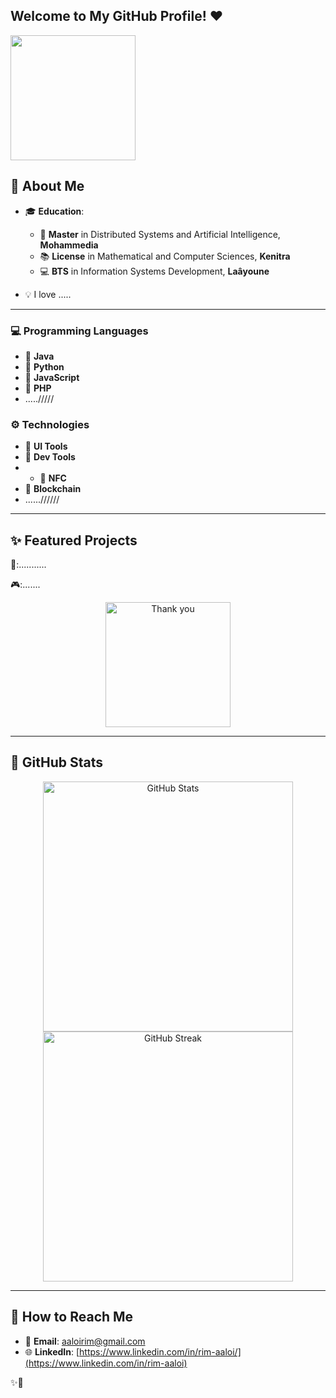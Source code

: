   ##     **Welcome to My GitHub Profile!** ❤️

  
<img src="https://media0.giphy.com/media/v1.Y2lkPTc5MGI3NjExeWIyeHBqNGNqb2F6aDEwbG1hZnNlemFlZHhxdXZubGUxODIyM2FvMCZlcD12MV9pbnRlcm5hbF9naWZfYnlfaWQmY3Q9Zw/c76IJLufpNwSULPk77/giphy.gif" width="200" />

## 🎀 **About Me** 
 
- 🎓 **Education**:  
  - 💼 **Master** in Distributed Systems and Artificial Intelligence, **Mohammedia**  
  - 📚 **License** in Mathematical and Computer Sciences, **Kenitra**  
  - 💻 **BTS** in Information Systems Development, **Laâyoune**  

- 💡 I love .....  

---

### 💻 **Programming Languages**
- 🔸 **Java**  
- 🔸 **Python**  
- 🔸 **JavaScript**  
- 🔸 **PHP**
- ...../////

### ⚙️ **Technologies**
- 🎨 **UI Tools**
- 🔧 **Dev Tools**
- - 📱 **NFC**
- 💎 **Blockchain**
- ......//////

---

## ✨ **Featured Projects**

🚀:...........

🎮:.......

<p align="center">
  <img src="https://media.giphy.com/media/l41YxqakBuR2G69Rm/giphy.gif" width="200" alt="Thank you">
</p>

---

## 🌈 **GitHub Stats**  
<div align="center">
  <img src="https://github-readme-stats.vercel.app/api?username=RimAaloi&show_icons=true&theme=radical" alt="GitHub Stats" width="400"/>
  <img src="https://github-readme-streak-stats.herokuapp.com?user=RimAaloi&theme=radical" alt="GitHub Streak" width="400"/>
</div>

---

## 🌹 **How to Reach Me**
- 📧 **Email**: [aaloirim@gmail.com](mailto:aaloirim@gmail.com)  
- 🌐 **LinkedIn**: [https://www.linkedin.com/in/rim-aaloi/](https://www.linkedin.com/in/rim-aaloi) 



✨👋


